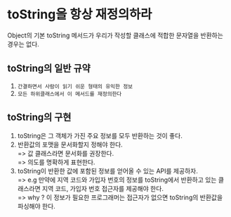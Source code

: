# toString을 항상 재정의하라
Object의 기본 toString 메서드가 우리가 작성할 클래스에 적합한 문자열을 반환하는 경우는 없다. 

## toString의 일반 규약
1. `간결하면서 사람이 읽기 쉬운 형태의 유익한 정보`
2. `모든 하위클래스에서 이 메서드를 재정의한다`

## toString의 구현
1. toString은 그 객체가 가진 주요 정보를 모두 반환하는 것이 좋다. 
2. 반환값의 포맷을 문서화할지 정해야 한다. <br>
 => 값 클래스라면 문서화를 권장한다. <br> 
 => 의도를 명확하게 표현한다. 
3. toString이 반환한 값에 포함된 정보를 얻어올 수 있는 API를 제공하자. <br>
 => e.g 만약에 지역 코드와 가입자 번호의 정보를 toString에서 반환하고 있는 클래스라면 지역 코드, 가입자 번호 접근자를 제공해야 한다. <br>
 => why ? 이 정보가 필요한 프로그래머는 접근자가 없으면 toString의 반환값을 파싱해야 한다. 
